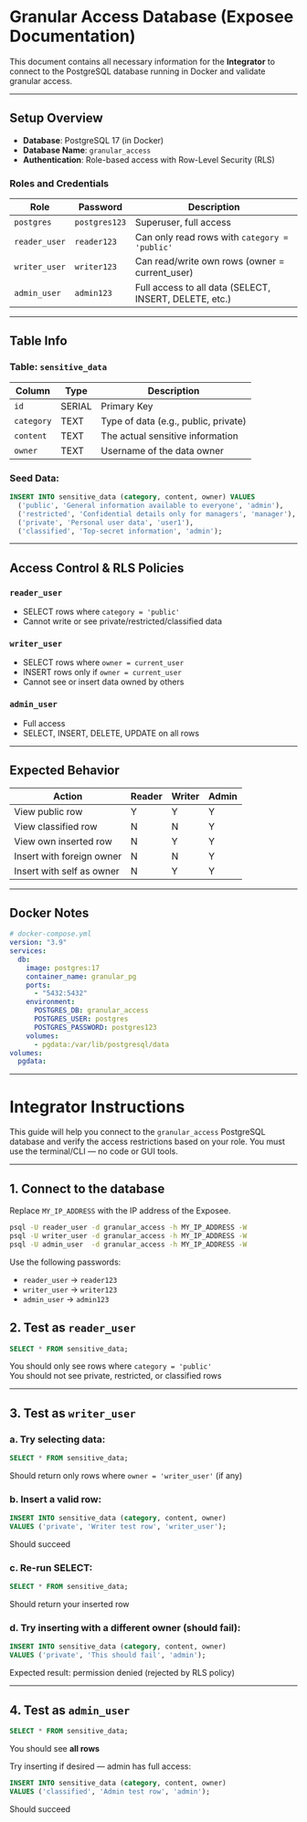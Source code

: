 # Granular Access Database (Exposee Documentation)

This document contains all necessary information for the **Integrator** to connect to the PostgreSQL database running in Docker and validate granular access.

---

## Setup Overview

- **Database**: PostgreSQL 17 (in Docker)
- **Database Name**: `granular_access`
- **Authentication**: Role-based access with Row-Level Security (RLS)


### Roles and Credentials

| Role          | Password     | Description                                              |
|---------------|--------------|----------------------------------------------------------|
| `postgres`    | `postgres123`| Superuser, full access                                   |
| `reader_user` | `reader123`  | Can only read rows with `category = 'public'`            |
| `writer_user` | `writer123`  | Can read/write own rows (owner = current_user)          |
| `admin_user`  | `admin123`   | Full access to all data (SELECT, INSERT, DELETE, etc.)  |

---

## Table Info

### Table: `sensitive_data`

| Column   | Type    | Description                          |
|----------|---------|--------------------------------------|
| `id`     | SERIAL  | Primary Key                          |
| `category` | TEXT  | Type of data (e.g., public, private) |
| `content`  | TEXT  | The actual sensitive information     |
| `owner`    | TEXT  | Username of the data owner           |

### Seed Data:

```sql
INSERT INTO sensitive_data (category, content, owner) VALUES
  ('public', 'General information available to everyone', 'admin'),
  ('restricted', 'Confidential details only for managers', 'manager'),
  ('private', 'Personal user data', 'user1'),
  ('classified', 'Top-secret information', 'admin');
```

---

##  Access Control & RLS Policies

### `reader_user`
- SELECT rows where `category = 'public'`
- Cannot write or see private/restricted/classified data

### `writer_user`
- SELECT rows where `owner = current_user`
- INSERT rows only if `owner = current_user`
- Cannot see or insert data owned by others

### `admin_user`
- Full access
- SELECT, INSERT, DELETE, UPDATE on all rows

---

## Expected Behavior

| Action                       | Reader| Writer| Admin|
|------------------------------|-------|-------|------|
| View public row              | Y     | Y     | Y    |
| View classified row          | N     | N     | Y    |
| View own inserted row        | N     | Y     | Y    |
| Insert with foreign owner    | N     | N     | Y    |
| Insert with self as owner    | N     | Y     | Y    |

---

## Docker Notes 

```yaml
# docker-compose.yml
version: "3.9"
services:
  db:
    image: postgres:17
    container_name: granular_pg
    ports:
      - "5432:5432"
    environment:
      POSTGRES_DB: granular_access
      POSTGRES_USER: postgres
      POSTGRES_PASSWORD: postgres123
    volumes:
      - pgdata:/var/lib/postgresql/data
volumes:
  pgdata:
```

---

# Integrator Instructions

This guide will help you connect to the `granular_access` PostgreSQL database and verify the access restrictions based on your role. You must use the terminal/CLI — no code or GUI tools.

---

## 1. Connect to the database

Replace `MY_IP_ADDRESS` with the IP address of the Exposee.

```bash
psql -U reader_user -d granular_access -h MY_IP_ADDRESS -W
psql -U writer_user -d granular_access -h MY_IP_ADDRESS -W
psql -U admin_user  -d granular_access -h MY_IP_ADDRESS -W
```

Use the following passwords:
- `reader_user` → `reader123`
- `writer_user` → `writer123`
- `admin_user`  → `admin123`


## 2. Test as `reader_user`

```sql
SELECT * FROM sensitive_data;
```
You should only see rows where `category = 'public'`  
You should not see private, restricted, or classified rows

---

## 3. Test as `writer_user`

### a. Try selecting data:
```sql
SELECT * FROM sensitive_data;
```
Should return only rows where `owner = 'writer_user'` (if any)

### b. Insert a valid row:

```sql
INSERT INTO sensitive_data (category, content, owner)
VALUES ('private', 'Writer test row', 'writer_user');
```
Should succeed

### c. Re-run SELECT:

```sql
SELECT * FROM sensitive_data;

```
 Should return your inserted row

### d. Try inserting with a different owner (should fail):
```sql
INSERT INTO sensitive_data (category, content, owner)
VALUES ('private', 'This should fail', 'admin');

```
 Expected result: permission denied (rejected by RLS policy)

---

## 4. Test as `admin_user`

```sql
SELECT * FROM sensitive_data;
```
You should see **all rows**

Try inserting if desired — admin has full access:

```sql
INSERT INTO sensitive_data (category, content, owner)
VALUES ('classified', 'Admin test row', 'admin');

```
 Should succeed



